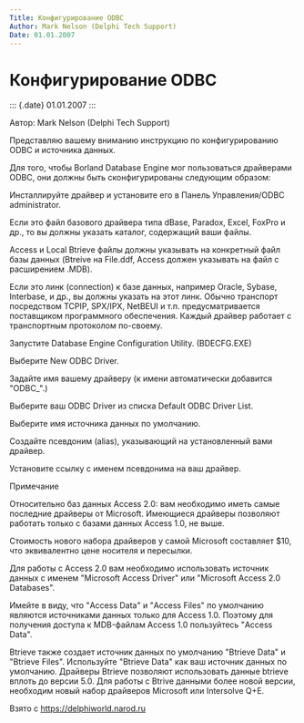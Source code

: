 ```yaml
---
Title: Конфигурирование ODBC
Author: Mark Nelson (Delphi Tech Support)
Date: 01.01.2007
---
```



Конфигурирование ODBC
=====================

::: {.date}
01.01.2007
:::

Автор: Mark Nelson (Delphi Tech Support)

Представляю вашему вниманию инструкцию по конфигурированию ODBC и
источника данных.

Для того, чтобы Borland Database Engine мог пользоваться драйверами
ODBC, они должны быть сконфигурированы следующим образом:

Инсталлируйте драйвер и установите его в Панель Управления/ODBC
administrator.

Если это файл базового драйвера типа dBase, Paradox, Excel, FoxPro и
др., то вы должны указать каталог, содержащий ваши файлы.

Access и Local Btrieve файлы должны указывать на конкретный файл базы
данных (Btreive на File.ddf, Access должен указывать на файл с
расширением .MDB).

Если это линк (connection) к базе данных, например Oracle, Sybase,
Interbase, и др., вы должны указать на этот линк. Обычно транспорт
посредством TCPIP, SPX/IPX, NetBEUI и т.п. предусматривается поставщиком
программного обеспечения. Каждый драйвер работает с транспортным
протоколом по-своему.

Запустите Database Engine Configuration Utility. (BDECFG.EXE)

Выберите New ODBC Driver.

Задайте имя вашему драйверу (к имени автоматически добавится
\"ODBC\_\".)

Выберите ваш ODBC Driver из списка Default ODBC Driver List.

Выберите имя источника данных по умолчанию.

Создайте псевдоним (alias), указывающий на установленный вами драйвер.

Установите ссылку с именем псевдонима на ваш драйвер.

Примечание

Относительно баз данных Access 2.0: вам необходимо иметь самые последние
драйверы от Microsoft. Имеющиеся драйверы позволяют работать только с
базами данных Access 1.0, не выше.

Стоимость нового набора драйверов у самой Microsoft составляет \$10, что
эквивалентно цене носителя и пересылки.

Для работы с Access 2.0 вам необходимо использовать источник данных с
именем \"Microsoft Access Driver\" или \"Microsoft Access 2.0
Databases\".

Имейте в виду, что \"Access Data\" и \"Access Files\" по умолчанию
являются источниками данных только для Access 1.0. Поэтому для получения
доступа к MDB-файлам Access 1.0 пользуйтесь \"Access Data\".

Btrieve также создает источник данных по умолчанию \"Btrieve Data\" и
\"Btrieve Files\". Используйте \"Btrieve Data\" как ваш источник данных
по умолчанию. Драйверы Btrieve позволяют использовать данные btrieve
вплоть до версии 5.0. Для работы с Btrive данными более новой версии,
необходим новый набор драйверов Microsoft или Intersolve Q+E.

Взято с <https://delphiworld.narod.ru>
